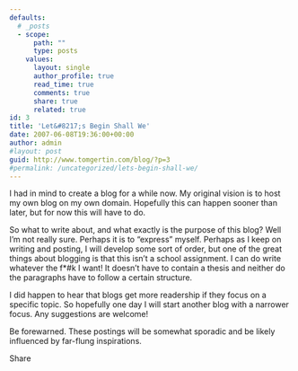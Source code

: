 ```yaml
---
defaults:
  # _posts
  - scope:
      path: ""
      type: posts
    values:
      layout: single
      author_profile: true
      read_time: true
      comments: true
      share: true
      related: true
id: 3
title: 'Let&#8217;s Begin Shall We'
date: 2007-06-08T19:36:00+00:00
author: admin
#layout: post
guid: http://www.tomgertin.com/blog/?p=3
#permalink: /uncategorized/lets-begin-shall-we/
---
```

I had in mind to create a blog for a while now. My original vision is to host my own blog on my own domain. Hopefully this can happen sooner than later, but for now this will have to do.

So what to write about, and what exactly is the purpose of this blog? Well I&#8217;m not really sure. Perhaps it is to &#8220;express&#8221; myself. Perhaps as I keep on writing and posting, I will develop some sort of order, but one of the great things about blogging is that this isn&#8217;t a school assignment. I can do write whatever the f*#k I want! It doesn&#8217;t have to contain a thesis and neither do the paragraphs have to follow a certain structure.

I did happen to hear that blogs get more readership if they focus on a specific topic. So hopefully one day I will start another blog with a narrower focus. Any suggestions are welcome!

Be forewarned. These postings will be somewhat sporadic and be likely influenced by far-flung inspirations.

<div class="addtoany_share_save_container addtoany_content_bottom">
  <div class="a2a_kit a2a_kit_size_32 addtoany_list a2a_target" id="wpa2a_1">
    <a class="a2a_dd addtoany_share_save" href="https://www.addtoany.com/share_save"><img src="http://www.tomgertin.com/blog/wp-content/plugins/add-to-any/share_save_171_16.png" width="171" height="16" alt="Share" /></a>
  </div>
</div>